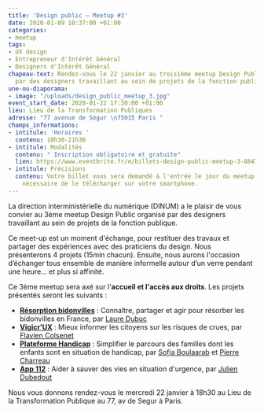 ```yaml
---
title: 'Design public – Meetup #3'
date: 2020-01-09 10:37:00 +01:00
categories:
- meetup
tags:
- UX design
- Entrepreneur d'Intérêt Général
- Designers d'Intérêt Général
chapeau-text: Rendez-vous le 22 janvier au troisième meetup Design Public organisé
  par des designers travaillant au sein de projets de la fonction publique.
une-ou-diaporama:
- image: "/uploads/design_public_meetup_3.jpg"
event_start_date: 2020-01-22 17:30:00 +01:00
lieu: Lieu de la Transformation Publiques
adresse: "77 avenue de Ségur \n75015 Paris "
champs_informations:
- intitule: 'Horaires '
  contenu: 18h30-21h30
- intitule: Modalités
  contenu: " Inscription obligatoire et gratuite"
  lien: https://www.eventbrite.fr/e/billets-design-public-meetup-3-88477270899
- intitule: Précisions
  contenu: Votre billet vous sera demandé à l'entrée le jour du meetup. Il est donc
    nécessaire de le télécharger sur votre smartphone.
---
```


La direction interministérielle du numérique (DINUM) a le plaisir de vous convier au 3ème meetup Design Public organisé par des designers travaillant au sein de projets de la fonction publique.

Ce meet-up est un moment d'échange, pour restituer des travaux et partager des expériences avec des praticiens du design. Nous présenterons 4 projets (15min chacun). Ensuite, nous aurons l'occasion d’échanger tous ensemble de manière informelle autour d’un verre pendant une heure... et plus si affinité.

Ce 3ème meetup sera axé sur l'**accueil et l'accès aux droits**. Les projets présentés seront les suivants :

* **[Résorption bidonvilles](https://entrepreneur-interet-general.etalab.gouv.fr/defis/2019/resorption-bidonvilles.html)** : Connaître, partager et agir pour résorber les bidonvilles en France, par [Laure Dubuc](https://entrepreneur-interet-general.etalab.gouv.fr/communaute/2019/laure-dubuc.html)
* **[Vigicr'UX](https://entrepreneur-interet-general.etalab.gouv.fr/defis/2019/vigicrux.html)** : Mieux informer les citoyens sur les risques de crues, par [Flavien Colsenet](https://entrepreneur-interet-general.etalab.gouv.fr/communaute/2019/flavien-colsenet.html)
* **[Plateforme Handicap](https://entrepreneur-interet-general.etalab.gouv.fr/defis/2019/plateforme-handicap.html)** : Simplifier le parcours des familles dont les enfants sont en situation de handicap, par [Sofia Boulaarab](https://entrepreneur-interet-general.etalab.gouv.fr/communaute/2019/sofia-boulaarab.html) et [Pierre Charreau](https://entrepreneur-interet-general.etalab.gouv.fr/communaute/2019/pierre-charreau.html)
* **[App 112](https://entrepreneur-interet-general.etalab.gouv.fr/defis/2019/app-112.html)** : Aider à sauver des vies en situation d'urgence, par [Julien Dubedout](https://entrepreneur-interet-general.etalab.gouv.fr/communaute/2019/julien-dubedout.html)



Nous vous donnons rendez-vous le mercredi 22 janvier à 18h30 au Lieu de la Transformation Publique au 77, av de Segur à Paris.